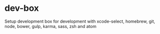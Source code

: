 # dev-box
Setup development box for development with xcode-select, homebrew, git, node, bower, gulp, karma, sass, zsh and atom
